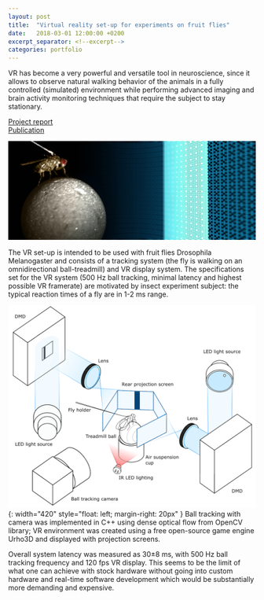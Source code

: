 ```yaml
---
layout: post
title:  "Virtual reality set-up for experiments on fruit flies"
date:   2018-03-01 12:00:00 +0200
excerpt_separator: <!--excerpt-->
categories: portfolio
---
```


VR has become a very powerful and versatile tool in neuroscience, since it allows to observe natural walking behavior of the animals in a fully controlled (simulated) environment while performing advanced imaging and brain activity monitoring techniques that require the subject to stay stationary.

[Project report](https://drive.google.com/file/d/1QSf3THUJMDu_k6PEJBPv4FUtoYgyxIoU/view?usp=sharing)<br>
[Publication](https://www.sciencedirect.com/science/article/pii/S0165027019302602)

![fly_vr](/assets/portfolio/fly_vr.jpg)

The VR set-up is intended to be used with fruit flies Drosophila Melanogaster and consists of a tracking system (the fly is walking on an omnidirectional ball-treadmill) and VR display system. The specifications set for the VR system (500 Hz ball tracking, minimal latency and highest possible VR framerate) are motivated by insect experiment subject: the typical reaction times of a fly are in 1-2 ms range.

<!--excerpt-->

![fly_vr_scheme](/assets/portfolio/fly_vr.png){: width="420" style="float: left; margin-right: 20px" }
Ball tracking with camera was implemented in C++ using dense optical flow from OpenCV library; VR environment was created using a free open-source game engine Urho3D and displayed with projection screens.

Overall system latency was measured as 30±8 ms, with 500 Hz ball tracking frequency and 120 fps VR display. This seems to be the limit of what one can achieve with stock hardware without going into custom hardware and real-time software development which would be substantially more demanding and expensive.

